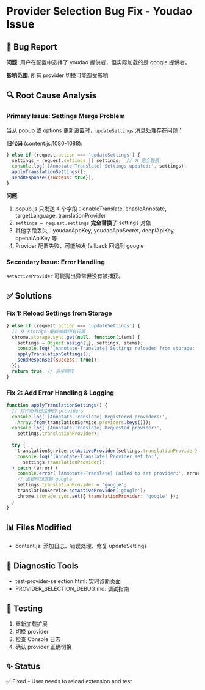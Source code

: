 # Provider Selection Bug Fix - Youdao Issue

## 🐛 Bug Report
**问题**: 用户在配置中选择了 youdao 提供者，但实际加载的是 google 提供者。

**影响范围**: 所有 provider 切换可能都受影响

## 🔍 Root Cause Analysis

### Primary Issue: Settings Merge Problem
当从 popup 或 options 更新设置时，`updateSettings` 消息处理存在问题：

**旧代码** (content.js:1080-1088):
```javascript
} else if (request.action === 'updateSettings') {
  settings = request.settings || settings;  // ❌ 完全替换
  console.log('[Annotate-Translate] Settings updated:', settings);
  applyTranslationSettings();
  sendResponse({success: true});
}
```

**问题**:
1. popup.js 只发送 4 个字段：enableTranslate, enableAnnotate, targetLanguage, translationProvider
2. `settings = request.settings` **完全替换**了 settings 对象
3. 其他字段丢失：youdaoAppKey, youdaoAppSecret, deeplApiKey, openaiApiKey 等
4. Provider 配置失败，可能触发 fallback 回退到 google

### Secondary Issue: Error Handling
`setActiveProvider` 可能抛出异常但没有被捕获。

## ✅ Solutions

### Fix 1: Reload Settings from Storage
```javascript
} else if (request.action === 'updateSettings') {
  // 从 storage 重新加载所有设置
  chrome.storage.sync.get(null, function(items) {
    settings = Object.assign({}, settings, items);
    console.log('[Annotate-Translate] Settings reloaded from storage:', settings);
    applyTranslationSettings();
    sendResponse({success: true});
  });
  return true; // 异步响应
}
```

### Fix 2: Add Error Handling & Logging
```javascript
function applyTranslationSettings() {
  // 打印所有已注册的 providers
  console.log('[Annotate-Translate] Registered providers:', 
    Array.from(translationService.providers.keys()));
  console.log('[Annotate-Translate] Requested provider:', 
    settings.translationProvider);
  
  try {
    translationService.setActiveProvider(settings.translationProvider);
    console.log('[Annotate-Translate] Provider set to:', 
      settings.translationProvider);
  } catch (error) {
    console.error('[Annotate-Translate] Failed to set provider:', error);
    // 出错时回退到 google
    settings.translationProvider = 'google';
    translationService.setActiveProvider('google');
    chrome.storage.sync.set({ translationProvider: 'google' });
  }
}
```

## 📊 Files Modified
- content.js: 添加日志、错误处理、修复 updateSettings

## 🎯 Diagnostic Tools
- test-provider-selection.html: 实时诊断页面
- PROVIDER_SELECTION_DEBUG.md: 调试指南

## 🚀 Testing
1. 重新加载扩展
2. 切换 provider
3. 检查 Console 日志
4. 确认 provider 正确切换

## ✨ Status
✅ Fixed - User needs to reload extension and test
